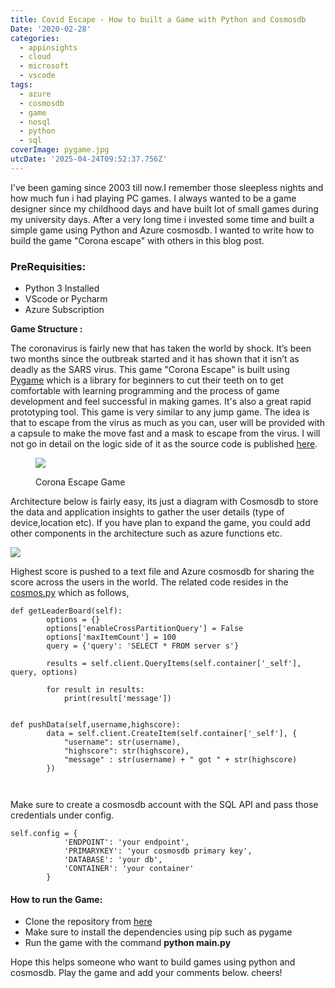 ```yaml
---
title: Covid Escape - How to built a Game with Python and Cosmosdb
Date: '2020-02-28'
categories:
  - appinsights
  - cloud
  - microsoft
  - vscode
tags:
  - azure
  - cosmosdb
  - game
  - nosql
  - python
  - sql
coverImage: pygame.jpg
utcDate: '2025-04-24T09:52:37.756Z'
---
```


I've been gaming since 2003 till now.I remember those sleepless nights and how much fun i had playing PC games. I always wanted to be a game designer since my childhood days and have built lot of small games during my university days. After a very long time i invested some time and built a simple game using Python and Azure cosmosdb. I wanted to write how to build the game "Corona escape" with others in this blog post.

### PreRequisities:

- Python 3 Installed
- VScode or Pycharm
- Azure Subscription

**Game Structure :**

The coronavirus is fairly new that has taken the world by shock. It’s been two months since the outbreak started and it has shown that it isn’t as deadly as the SARS virus. This game "Corona Escape" is built using [Pygame](https://www.pygame.org/news) which is a library for beginners to cut their teeth on to get comfortable with learning programming and the process of game development and feel successful in making games. It's also a great rapid prototyping tool. This game is very similar to any jump game. The idea is that to escape from the virus as much as you can, user will be provided with a capsule to make the move fast and a mask to escape from the virus. I will not go in detail on the logic side of it as the source code is published [here](https://github.com/sajeetharan/Corona-escape/blob/master/main.py).

<figure>

![](https://sajeetharan.wordpress.com/wp-content/uploads/2020/02/game-01.jpg?w=1024)

<figcaption>

Corona Escape Game

</figcaption>

</figure>

Architecture below is fairly easy, its just a diagram with Cosmosdb to store the data and application insights to gather the user details (type of device,location etc). If you have plan to expand the game, you could add other components in the architecture such as azure functions etc.

![](https://sajeetharan.wordpress.com/wp-content/uploads/2020/02/demo.jpg?w=809)

Highest score is pushed to a text file and Azure cosmosdb for sharing the score across the users in the world. The related code resides in the [cosmos.py](https://github.com/sajeetharan/Corona-escape/blob/master/cosmos.py) which as follows,

```
def getLeaderBoard(self):
        options = {}
        options['enableCrossPartitionQuery'] = False
        options['maxItemCount'] = 100
        query = {'query': 'SELECT * FROM server s'}

        results = self.client.QueryItems(self.container['_self'], query, options)

        for result in results:
            print(result['message'])


def pushData(self,username,highscore):
        data = self.client.CreateItem(self.container['_self'], {
            "username": str(username),
            "highscore": str(highscore),
            "message" : str(username) + " got " + str(highscore)
        })

 
```

Make sure to create a cosmosdb account with the SQL API and pass those credentials under config.

```
self.config = {
            'ENDPOINT': 'your endpoint',
            'PRIMARYKEY': 'your cosmosdb primary key',
            'DATABASE': 'your db',
            'CONTAINER': 'your container'
        }
```

#### How to run the Game:

- Clone the repository from [here](https://github.com/sajeetharan/Corona-escape)
- Make sure to install the dependencies using pip such as pygame
- Run the game with the command **python main.py**

Hope this helps someone who want to build games using python and cosmosdb. Play the game and add your comments below. cheers!
